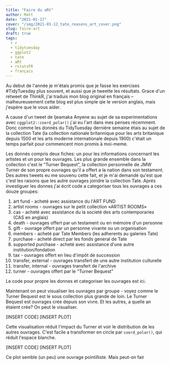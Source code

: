 ```yaml
---
title: "Faire du aRt"
author: Matt
date: "2021-01-17"
cover: "/img/2021-01-12_tate_reasons_art_cover.png"
slug: faire-art
draft: true
tags:
  - r
  - tidytuesday
  - ggplot2
  - tate
  - aRt
  - rstatsFR
  - français
---
```


Au debut de l'année je m'étais promis que je fasse les exercises #TidyTuesday plus souvent, et aussi que je tweette les résultats. Grace d'un retweet de ThinkR, j'ai traduis mon blog original en français – malheureusement cette blog est plus simple qie le version anglais, mais j'espère que le vous aider.

A cause d'un tweet de Ijeamaka Anyene au sujet de sa experimentations avec `cggplot2::coord_polar()` j`ai eu l'art dans mes penses récemment. Donc comme les donnés du TidyTuesday dernière semaine étais au sujet de la collection Tate (la collection nationale britannique pour les arts britanique depuis 1500 et les arts moderne internationale depuis 1900) c'était un temps parfait pour commencent mon promis à moi-meme.

Les donnés compris deux fiches: un pour les informations concernant les artistes et un pour les ouvrages. Les plus grande ensemble dans la collection c'est le "Turner Bequest", la collection personnelle de JMW Turner de son propre ouvrages qu'il a offert a la nation dans son testament. Des autres tweets eu me souvenu cette fait, et je m'ai demandé qu'est que c'est les raisons que les autre ouvrages joindre la collection Tate. Aprés investiguer les donnes j'ai écrit code a categoriser tous les ouvrages a ces douze groupes:

1. art fund - acheté avec assistance du l'ART FUND
1. artist rooms - ouvrages sur le petit collection «ARTIST ROOMS»
1. cas - acheté avec assistance du la societé des arts contemporaries (CAS en anglais)
1. death - ouvrages offert par un testament ou en mémoire d'un personne
1. gift - ouvrage offert par un personne vivante ou un organisation
1. members - acheté par Tate Members (les adherents au galeries Tate)
1. purchase - acheté direct par les fonds general de Tate
1. supported purchase - acheté avec assistance d'une autre institution/fondation
1. tax - ouvrages offert en lieu d'impôt de succession
1. transfer, external - ouvrages transfert de une autre institution culturelle
1. transfer, internal - ouvrages transfert de l'archive
1. turner - ouvrages offert par le "Turner Bequest"

Le code pour propre les donnes et categoriser les ouvrages est ici.

Maintenant on peut visualiser les ouvrages par groupe - voyez comme le Turner Bequest est le sous collection plus grande de loin. Le Turner Bequest est ouvrages crée depuis son vivre. Et les autres, a quelle an étaient crée? On peut le visualiser.

[INSERT CODE]
[INSERT PLOT]

Cette visualisation réduit l'impact du Turner et voir le distribution de les autres ouvrages. C'est facile a transformer en circle par `coord_polar()`, qui réduit l'espace blanche.

[INSERT CODE]
[INSERT PLOT]

Ce plot semble (un peu) une ouvrage pointilliste. Mais peut-on fair
